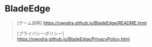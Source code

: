 # BladeEdge
> [ゲーム説明] https://owodra.github.io/BladeEdge/README.html
> 
> [プライバシーポリシー] https://owodra.github.io/BladeEdge/PrivacyPolicy.html
